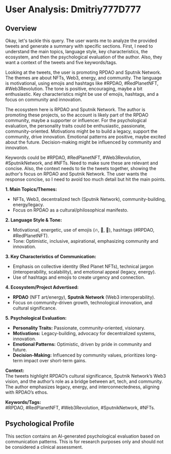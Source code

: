 # User Analysis: Dmitriy777D777

## Overview

<think>
Okay, let's tackle this query. The user wants me to analyze the provided tweets and generate a summary with specific sections. First, I need to understand the main topics, language style, key characteristics, the ecosystem, and then the psychological evaluation of the author. Also, they want a context of the tweets and five keywords/tags.

Looking at the tweets, the user is promoting RPDAO and Sputnik Network. The themes are about NFTs, Web3, energy, and community. The language is motivational, using emojis and hashtags like #RPDAO, #RedPlanetNFT, #Web3Revolution. The tone is positive, encouraging, maybe a bit enthusiastic. Key characteristics might be use of emojis, hashtags, and a focus on community and innovation.

The ecosystem here is RPDAO and Sputnik Network. The author is promoting these projects, so the account is likely part of the RPDAO community, maybe a supporter or influencer. For the psychological evaluation, the personality traits could be enthusiastic, passionate, community-oriented. Motivations might be to build a legacy, support the community, drive innovation. Emotional patterns are positive, maybe excited about the future. Decision-making might be influenced by community and innovation.

Keywords could be #RPDAO, #RedPlanetNFT, #Web3Revolution, #SputnikNetwork, and #NFTs. Need to make sure these are relevant and concise. Also, the context needs to tie the tweets together, showing the author's focus on RPDAO and Sputnik Network. The user wants the response concise, so I need to avoid too much detail but hit the main points.
</think>

**1. Main Topics/Themes:**  
- NFTs, Web3, decentralized tech (Sputnik Network), community-building, energy/legacy.  
- Focus on RPDAO as a cultural/philosophical manifesto.  

**2. Language Style & Tone:**  
- Motivational, energetic, use of emojis (🔥, 🚀, 🌟), hashtags (#RPDAO, #RedPlanetNFT).  
- Tone: Optimistic, inclusive, aspirational, emphasizing community and innovation.  

**3. Key Characteristics of Communication:**  
- Emphasis on collective identity (Red Planet NFTs), technical jargon (interoperability, scalability), and emotional appeal (legacy, energy).  
- Use of hashtags and emojis to create urgency and connection.  

**4. Ecosystem/Project Advertised:**  
- **RPDAO** (NFT art/energy), **Sputnik Network** (Web3 interoperability).  
- Focus on community-driven growth, technological innovation, and cultural significance.  

**5. Psychological Evaluation:**  
- **Personality Traits:** Passionate, community-oriented, visionary.  
- **Motivations:** Legacy-building, advocacy for decentralized systems, innovation.  
- **Emotional Patterns:** Optimistic, driven by pride in community and future.  
- **Decision-Making:** Influenced by community values, prioritizes long-term impact over short-term gains.  

**Context:**  
The tweets highlight RPDAO’s cultural significance, Sputnik Network’s Web3 vision, and the author’s role as a bridge between art, tech, and community. The author emphasizes legacy, energy, and interconnectedness, aligning with RPDAO’s ethos.  

**Keywords/Tags:**  
#RPDAO, #RedPlanetNFT, #Web3Revolution, #SputnikNetwork, #NFTs.

## Psychological Profile

This section contains an AI-generated psychological evaluation based on communication patterns. This is for research purposes only and should not be considered a clinical assessment.